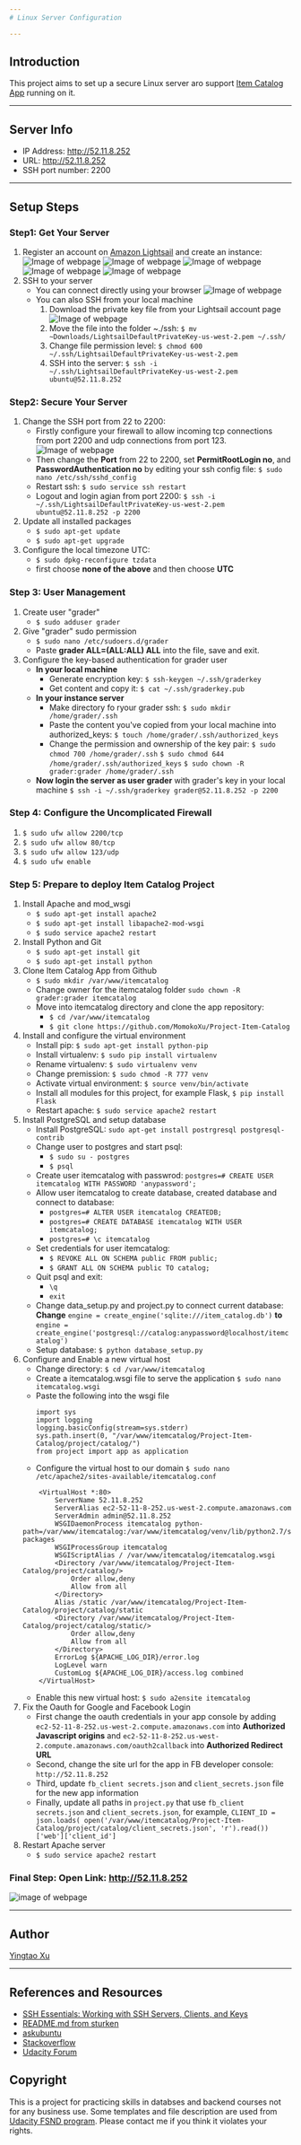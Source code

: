 ```yaml
---
# Linux Server Configuration

---
```


## Introduction
This project aims to set up a secure Linux server aro support [Item Catalog App](https://github.com/MomokoXu/Project-Item-Catalog) running on it.

---
## Server Info
* IP Address: http://52.11.8.252
* URL: http://52.11.8.252
* SSH port number: 2200
---
## Setup Steps
### Step1: Get Your Server
1. Register an account on [Amazon Lightsail](https://lightsail.aws.amazon.com/ls/webapp) and create an instance:
![Image of webpage](https://github.com/MomokoXu/Project-Linux-Server-Configuration/blob/master/images/lightsail_1.png)
![Image of webpage](https://github.com/MomokoXu/Project-Linux-Server-Configuration/blob/master/images/lightsail_2.png)
![Image of webpage](https://github.com/MomokoXu/Project-Linux-Server-Configuration/blob/master/images/lightsail_3.png)
![Image of webpage](https://github.com/MomokoXu/Project-Linux-Server-Configuration/blob/master/images/lightsail_4.png)
![Image of webpage](https://github.com/MomokoXu/Project-Linux-Server-Configuration/blob/master/images/lightsail_5.png)
2. SSH to your server
    * You can connect directly using your browser
    ![Image of webpage](https://github.com/MomokoXu/Project-Linux-Server-Configuration/blob/master/images/lightsail_6.png)
    * You can also SSH from your local machine
        1. Download the private key file from your Lightsail account page
        ![Image of webpage](https://github.com/MomokoXu/Project-Linux-Server-Configuration/blob/master/images/lightsail_7.png)
        2. Move the file into the folder ~./ssh:
        ```$ mv ~Downloads/LightsailDefaultPrivateKey-us-west-2.pem ~/.ssh/```
        3. Change file permission level:
        ```$ chmod 600 ~/.ssh/LightsailDefaultPrivateKey-us-west-2.pem```
        4. SSH into the server:
        ```$ ssh -i ~/.ssh/LightsailDefaultPrivateKey-us-west-2.pem ubuntu@52.11.8.252```
### Step2: Secure Your Server
1. Change the SSH port from 22 to 2200:
    * Firstly configure your firewall to allow incoming tcp connections from port 2200 and udp connections from port 123.
        ![Image of webpage](https://github.com/MomokoXu/Project-Linux-Server-Configuration/blob/master/images/lightsail_8%20.png)
    * Then change the **Port** from 22 to 2200, set **PermitRootLogin no**, and **PasswordAuthentication no** by editing your ssh config file:
    `$ sudo nano /etc/ssh/sshd_config`
    * Restart ssh:
    `$ sudo service ssh restart`
    * Logout and login agian from port 2200:
    `$ ssh -i ~/.ssh/LightsailDefaultPrivateKey-us-west-2.pem ubuntu@52.11.8.252 -p 2200`
2. Update all installed packages
    * `$ sudo apt-get update`
    * `$ sudo apt-get upgrade`
3. Configure the local timezone UTC:
    * `$ sudo dpkg-reconfigure tzdata`
    * first choose **none of the above** and then choose **UTC**
### Step 3: User Management
1. Create user "grader"
    * `$ sudo adduser grader`
2. Give "grader" sudo permission
    * `$ sudo nano /etc/sudoers.d/grader`
    * Paste **grader ALL=(ALL:ALL) ALL** into the file, save and exit.
3. Configure the key-based authentication for grader user
    * **In your local machine**
        * Generate encryption key: `$ ssh-keygen ~/.ssh/graderkey`
        * Get content and copy it: `$ cat ~/.ssh/graderkey.pub`
    * **In your instance server**
        * Make directory fo ryour grader ssh: `$ sudo mkdir /home/grader/.ssh`
        * Paste the content you've copied from your local machine into authorized_keys: `$ touch /home/grader/.ssh/authorized_keys`
        * Change the permission and ownership of the key pair:
        `$ sudo chmod 700 /home/grader/.ssh`
        `$ sudo chmod 644 /home/grader/.ssh/authorized_keys`
        `$ sudo chown -R grader:grader /home/grader/.ssh`
    * **Now login the server as user grader** with grader's key in your local machine
    `$ ssh -i ~/.ssh/graderkey grader@52.11.8.252 -p 2200`
### Step 4: Configure the Uncomplicated Firewall
1. `$ sudo ufw allow 2200/tcp`
2. `$ sudo ufw allow 80/tcp`
3. `$ sudo ufw allow 123/udp`
4. `$ sudo ufw enable`

### Step 5: Prepare to deploy Item Catalog Project
1. Install Apache and mod_wsgi
    * `$ sudo apt-get install apache2`
    * `$ sudo apt-get install libapache2-mod-wsgi`
    * `$ sudo service apache2 restart`
2. Install Python and Git
    * `$ sudo apt-get install git`
    * `$ sudo apt-get install python`
3. Clone Item Catalog App from Github
    * `$ sudo mkdir /var/www/itemcatalog`
    * Change owner for the itemcatalog folder `sudo chown -R grader:grader itemcatalog`
    * Move into itemcatalog directory and clone the app repository:
        * `$ cd /var/www/itemcatalog`
        * `$ git clone https://github.com/MomokoXu/Project-Item-Catalog`
4. Install and configure the virtual environment
    * Install pip: `$ sudo apt-get install python-pip`
    * Install virtualenv: `$ sudo pip install virtualenv`
    * Rename virtualenv: `$ sudo virtualenv venv`
    * Change premission: `$ sudo chmod -R 777 venv`
    * Activate virtual environment: `$ source venv/bin/activate`
    * Install all modules for this project, for example Flask, `$ pip install Flask`
    * Restart apache: `$ sudo service apache2 restart`
5. Install PostgreSQL and setup database
    * Install PostgreSQL: `sudo apt-get install postrgresql postgresql-contrib`
    * Change user to postgres and start psql:
        * `$ sudo su - postgres`
        * `$ psql`
    * Create user itemcatalog with passwrod: `postgres=# CREATE USER itemcatalog WITH PASSWORD 'anypassword';`
    * Allow user itemcatalog to create database, created database and connect to database:
        * `postgres=# ALTER USER itemcatalog CREATEDB;`
        * `postgres=# CREATE DATABASE itemcatalog WITH USER itemcatalog;`
        * `postgres=# \c itemcatalog`
    * Set credentials for user itemcatalog:
        * `$ REVOKE ALL ON SCHEMA public FROM public;`
        * `$ GRANT ALL ON SCHEMA public TO catalog;`
    * Quit psql and exit:
        * `\q`
        * `exit`
    * Change data_setup.py and project.py to connect current database:
        **Change** `engine = create_engine('sqlite:///item_catalog.db')`
        **to** `engine = create_engine('postgresql://catalog:anypassword@localhost/itemcatalog')`
    * Setup database: `$ python database_setup.py`
6. Configure and Enable a new virtual host
    * Change directory: `$ cd /var/www/itemcatalog`
    * Create a itemcatalog.wsgi file to serve the application
    `$ sudo nano itemcatalog.wsgi`
    * Paste the following into the wsgi file
        ```
        import sys
        import logging
        logging.basicConfig(stream=sys.stderr)
        sys.path.insert(0, "/var/www/itemcatalog/Project-Item-Catalog/project/catalog/")
        from project import app as application
        ```
    * Configure the virtual host to our domain
    `$ sudo nano /etc/apache2/sites-available/itemcatalog.conf`
    ```
        <VirtualHost *:80>
            ServerName 52.11.8.252
            ServerAlias ec2-52-11-8-252.us-west-2.compute.amazonaws.com
            ServerAdmin admin@52.11.8.252
            WSGIDaemonProcess itemcatalog python-path=/var/www/itemcatalog:/var/www/itemcatalog/venv/lib/python2.7/site-packages
            WSGIProcessGroup itemcatalog
            WSGIScriptAlias / /var/www/itemcatalog/itemcatalog.wsgi
            <Directory /var/www/itemcatalog/Project-Item-Catalog/project/catalog/>
                Order allow,deny
                Allow from all
            </Directory>
            Alias /static /var/www/itemcatalog/Project-Item-Catalog/project/catalog/static
            <Directory /var/www/itemcatalog/Project-Item-Catalog/project/catalog/static/>
                Order allow,deny
                Allow from all
            </Directory>
            ErrorLog ${APACHE_LOG_DIR}/error.log
            LogLevel warn
            CustomLog ${APACHE_LOG_DIR}/access.log combined
        </VirtualHost>
    ```
    * Enable this new virtual host: `$ sudo a2ensite itemcatalog`
7. Fix the Oauth for Google and Facebook Login
    * First change the oauth credentials in your app console by adding `ec2-52-11-8-252.us-west-2.compute.amazonaws.com` into **Authorized Javascript origins** and `ec2-52-11-8-252.us-west-2.compute.amazonaws.com/oauth2callback` into **Authorized Redirect URL**
    * Second, change the site url for the app in FB developer console: `http://52.11.8.252`
    * Third, update `fb_client secrets.json` and `client_secrets.json` file for the new app information
    * Finally, update all paths in `project.py` that use `fb_client secrets.json` and `client_secrets.json`, for example,
    `CLIENT_ID = json.loads(
    open('/var/www/itemcatalog/Project-Item-Catalog/project/catalog/client_secrets.json', 'r').read())['web']['client_id']`
8. Restart Apache server
    * `$ sudo service apache2 restart`
### Final Step: Open Link: http://52.11.8.252
![image of webpage](https://github.com/MomokoXu/Project-Linux-Server-Configuration/blob/master/images/app_sample.png)

---

## Author
[Yingtao Xu](https://github.com/MomokoXu)

---
## References and Resources
* [SSH Essentials: Working with SSH Servers, Clients, and Keys](https://www.digitalocean.com/community/tutorials/ssh-essentials-working-with-ssh-servers-clients-and-keys)
* [README.md from sturken](https://github.com/stueken/FSND-P5_Linux-Server-Configuration)
* [askubuntu](https://askubuntu.com/questions)
* [Stackoverflow](https://stackoverflow.com/)
* [Udacity Forum](https://discussions.udacity.com/)
## Copyright
This is a project for practicing skills in databses and backend courses not for any business use. Some templates and file description are used from [Udacity FSND program](https://www.udacity.com/course/full-stack-web-developer-nanodegree--nd004). Please contact me if you think it violates your rights.